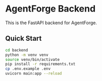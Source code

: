# AgentForge Backend

This is the FastAPI backend for AgentForge.

## Quick Start

```bash
cd backend
python -m venv venv
source venv/bin/activate
pip install -r requirements.txt
cp .env.example .env
uvicorn main:app --reload
```
